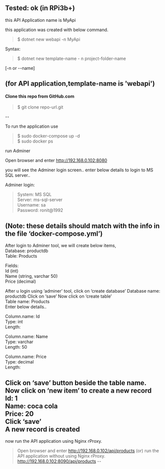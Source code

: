 Tested: ok (in RPi3b+)
--

this API Application name is MyApi

this application was created with below command.

    
> $ dotnet new webapi -n MyApi

Syntax:    
> $ dotnet new template-name - n project-folder-name

[-n or --name]

(for API application,template-name is 'webapi')
--

#### Clone this repo from GitHub.com
> $ git clone repo-url.git

--

To run the application use
> $ sudo docker-compose up -d   
$ sudo docker ps

run Adminer

Open browser and enter
http://192.168.0.102:8080

you will see the Adminer login screen..
enter below details to login to MS SQL server..
    
Adminer login:   
> System: MS SQL  
Server: ms-sql-server    
Username: sa     
Password: ronit@1992   
  
(Note: these details should match with 
the info in the file ‘docker-compose.yml’)
--
After login to Adminer tool, we will create below items,  
Database: productdb  
Table:  Products   
   
Fields:   
Id (int)  
Name (string, varchar 50)  
Price (decimal)  
  
After u login using ‘adminer' tool,
click on ‘create database’ 
Database name: productdb
Click on ‘save’ 
Now click on ‘create table’  
Table name: Products  
Enter below details.. 
   
Column.name: Id   
Type: int   
Length:    
    
Column.name: Name    
Type: varchar    
Length: 50    
    
Column.name: Price     
Type: decimal     
Length:     

Click on ‘save’ button beside the table name. 
Now click on ‘new item’ to create a new record    
Id: 1    
Name: coca cola    
Price: 20    
Click ‘save’   
A new record is created    
--

now run the API application using Nginx rProxy.

> Open browser and enter
> http://192.168.0.102/api/products
(or)
run the API application without using Nginx rProxy.
> http://192.168.0.102:8090/api/products 
--